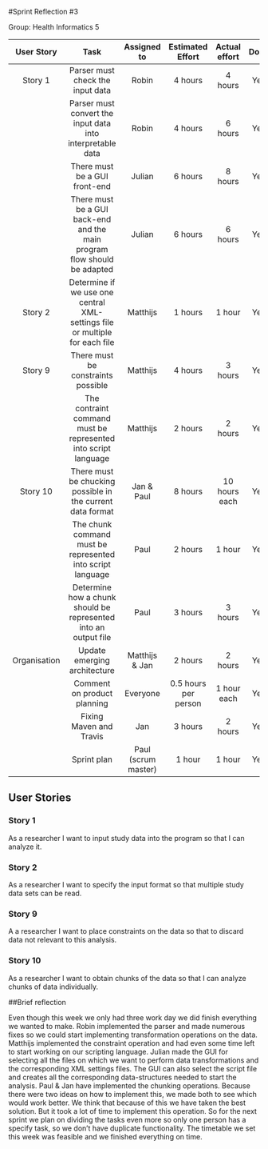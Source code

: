 #Sprint Reflection #3

Group: Health Informatics 5

| User Story | Task 			       | Assigned to | Estimated Effort             | Actual effort | Done
|:----------:|:-----------------------:|:-----------:|:----------------------------:|:--------------:|:-------:|
| Story 1    | Parser must check the input data | Robin    | 4 hours      | 4 hours | Yes
|			 | Parser must convert the input data into interpretable data| Robin | 4 hours | 6 hours | Yes
|			 | There must be a GUI front-end | Julian | 6 hours | 8 hours | Yes
|			 | There must be a GUI back-end and the main program flow should be adapted |  Julian | 6 hours | 6 hours | Yes
| Story 2    | Determine if we use one central XML-settings file or multiple for each file | Matthijs| 1 hours| 1 hour | Yes
| Story 9 	 | There must be constraints possible |  Matthijs | 4 hours            | 3 hours | Yes
|			 | The contraint command must be represented into script language |Matthijs| 2 hours| 2 hours | Yes |
| Story 10	 | There must be chucking possible in the current data format | Jan & Paul| 8 hours | 10 hours each | Yes |
|			 | The chunk command must be represented into script language | Paul | 2 hours  | 1 hour    | Yes |
|			 | Determine how a chunk should be represented into an output file | Paul| 3 hours | 3 hours | Yes |
| Organisation	 | Update emerging architecture | Matthijs & Jan | 2 hours | 2 hours | Yes
|  | Comment on product planning| Everyone | 0.5 hours per person | 1 hour each| Yes
|  | Fixing Maven and Travis | Jan | 3 hours | 2 hours | Yes
|  | Sprint plan | Paul (scrum master) | 1 hour | 1 hour | Yes

## User Stories

### Story 1

As a researcher I want to input study data into the program so that I can analyze it.

### Story 2

As a researcher I want to specify the input format so that multiple study data sets can be read. 

### Story 9

A a researcher I want to place constraints on the data so that to discard data not relevant to this analysis.

### Story 10

As a researcher I want to obtain chunks of the data so that I can analyze chunks of data individually.

##Brief reflection

Even though this week we only had three work day we did finish everything we wanted to make. Robin implemented the parser and made numerous fixes so we could start implementing transformation operations on the data. Matthijs implemented the constraint operation and had even some time left to start working on our scripting language. Julian made the GUI for selecting all the files on which we want to perform data transformations and the corresponding XML settings files. The GUI can also select the script file and creates all the corresponding data-structures needed to start the analysis. Paul & Jan have implemented the chunking operations. Because there were two ideas on how to implement this, we made both to see which would work better. We think that because of this we have taken the best solution. But it took a lot of time to implement this operation. So for the next sprint we plan on dividing the tasks even more so only one person has a specify task, so we don’t have duplicate functionality. The timetable we set this week was feasible and we finished everything on time.
